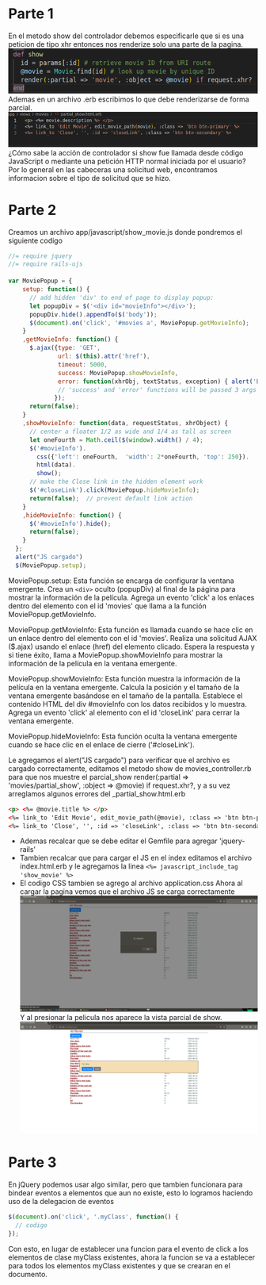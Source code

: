 # Parte 1
En el metodo show del controlador debemos especificarle que si es una peticion de tipo xhr entonces nos renderize solo una parte de la pagina.  
![](images/Image1.png)  
Ademas en un archivo .erb escribimos lo que debe renderizarse de forma parcial.
![](images/Image2.png)  
¿Cómo sabe la acción de controlador si show fue llamada desde código JavaScript o mediante una petición HTTP normal iniciada por el usuario?  
Por lo general en las cabeceras una solicitud web, encontramos informacion sobre el tipo de solicitud que se hizo.

# Parte 2
Creamos un archivo app/javascript/show_movie.js donde pondremos el siguiente codigo
```js
//= require jquery
//= require rails-ujs

var MoviePopup = {
    setup: function() {
      // add hidden 'div' to end of page to display popup:
      let popupDiv = $('<div id="movieInfo"></div>');
      popupDiv.hide().appendTo($('body'));
      $(document).on('click', '#movies a', MoviePopup.getMovieInfo);
    }
    ,getMovieInfo: function() {
      $.ajax({type: 'GET',
              url: $(this).attr('href'),
              timeout: 5000,
              success: MoviePopup.showMovieInfo,
              error: function(xhrObj, textStatus, exception) { alert('Error!'); }
              // 'success' and 'error' functions will be passed 3 args
             });
      return(false);
    }
    ,showMovieInfo: function(data, requestStatus, xhrObject) {
      // center a floater 1/2 as wide and 1/4 as tall as screen
      let oneFourth = Math.ceil($(window).width() / 4);
      $('#movieInfo').
        css({'left': oneFourth,  'width': 2*oneFourth, 'top': 250}).
        html(data).
        show();
      // make the Close link in the hidden element work
      $('#closeLink').click(MoviePopup.hideMovieInfo);
      return(false);  // prevent default link action
    }
    ,hideMovieInfo: function() {
      $('#movieInfo').hide();
      return(false);
    }
  };
  alert("JS cargado")
  $(MoviePopup.setup);
```
MoviePopup.setup:
Esta función se encarga de configurar la ventana emergente.
Crea un `<div>` oculto (popupDiv) al final de la página para mostrar la información de la película.
Agrega un evento 'click' a los enlaces dentro del elemento con el id 'movies' que llama a la función MoviePopup.getMovieInfo.  

MoviePopup.getMovieInfo:
Esta función es llamada cuando se hace clic en un enlace dentro del elemento con el id 'movies'.
Realiza una solicitud AJAX ($.ajax) usando el enlace (href) del elemento clicado.
Espera la respuesta y si tiene éxito, llama a MoviePopup.showMovieInfo para mostrar la información de la película en la ventana emergente.  

MoviePopup.showMovieInfo:
Esta función muestra la información de la película en la ventana emergente.
Calcula la posición y el tamaño de la ventana emergente basándose en el tamaño de la pantalla.
Establece el contenido HTML del div #movieInfo con los datos recibidos y lo muestra.
Agrega un evento 'click' al elemento con el id 'closeLink' para cerrar la ventana emergente.  

MoviePopup.hideMovieInfo:
Esta función oculta la ventana emergente cuando se hace clic en el enlace de cierre ('#closeLink').  

Le agregamos el alert("JS cargado") para verificar que el archivo es cargado correctamente, editamos el metodo show de movies_controller.rb para que nos muestre el parcial_show render(:partial => 'movies/partial_show', :object => @movie) if request.xhr?, y a su vez arreglamos algunos errores del _partial_show.html.erb
```html 
<p> <%= @movie.title %> </p>
<%= link_to 'Edit Movie', edit_movie_path(@movie), :class => 'btn btn-primary' %>
<%= link_to 'Close', '', :id => 'closeLink', :class => 'btn btn-secondary' %>
 ```
* Ademas recalcar que se debe editar el Gemfile para agregar 'jquery-rails'
* Tambien recalcar que para cargar el JS en el index editamos el archivo index.html.erb y le agregamos la linea `<%= javascript_include_tag 'show_movie' %>`
* El codigo CSS tambien se agrego al archivo application.css
Ahora al cargar la pagina vemos que el archivo JS se carga correctamente
![](images/Image3.png)  
Y al presionar la pelicula nos aparece la vista parcial de show.
![](images/Image4.png)  


# Parte 3
En jQuery podemos usar algo similar, pero que tambien funcionara para bindear eventos a elementos que aun no existe, esto lo logramos haciendo uso de la delegacion de eventos
```js
$(document).on('click', '.myClass', function() {
  // codigo
});
```
Con esto, en lugar de establecer una funcion para el evento de click a los elementos de clase myClass existentes, ahora la funcion se va a establecer para todos los elementos myClass existentes y que se crearan en el documento.